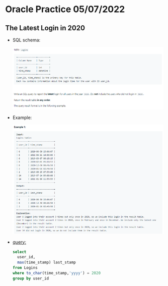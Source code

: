# Oracle Practice 05/07/2022

## The Latest Login in 2020

- SQL schema:

  ![the_lastest_login_in_2020_sql_schema](../img_sql_schema/7/5_the_lastest_login_in_2020_sql_schema.png)

- Example:

  ![the_lastest_login_in_2020](../img_example/7/5_the_lastest_login_in_2020.png)

- <ins>query:</ins>
  ```sql
  select
    user_id,
    max(time_stamp) last_stamp
  from Logins
  where to_char(time_stamp,'yyyy') = 2020
  group by user_id
  ```
